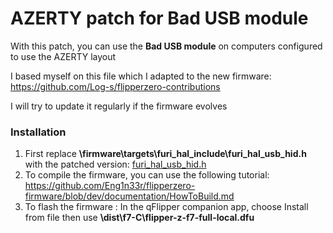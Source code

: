 # AZERTY patch for Bad USB module

With this patch, you can use the **Bad USB module** on computers configured to use the AZERTY layout

I based myself on this file which I adapted to the new firmware: https://github.com/Log-s/flipperzero-contributions

I will try to update it regularly if the firmware evolves

### Installation
1. First replace **\firmware\targets\furi_hal_include\furi_hal_usb_hid.h** with the patched version: [furi_hal_usb_hid.h](furi_hal_usb_hid.h)
2. To compile the firmware, you can use the following tutorial: https://github.com/Eng1n33r/flipperzero-firmware/blob/dev/documentation/HowToBuild.md
3. To flash the firmware : In the qFlipper companion app, choose Install from file then use **\dist\f7-C\flipper-z-f7-full-local.dfu**

